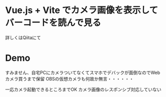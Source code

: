 # Vue.js + Vite でカメラ画像を表示してバーコードを読んで見る

詳しくはQiitaにて

<!-- https://qiita.com/harenokuni/items/b6e003176dbbb4978d97 -->


# Demo

<!-- https://harenokuni.github.io/vue-sample-3/ -->



すみません、自宅PCにカメラついてなくてスマホでデバックが面倒なのでWebカメラ買うまで保留
 OBSの仮想カメラも何故か無言・・・・・・

 

 一応カメラ起動できるところまでOK
 カメラ画像のレスポンシブ対応していない